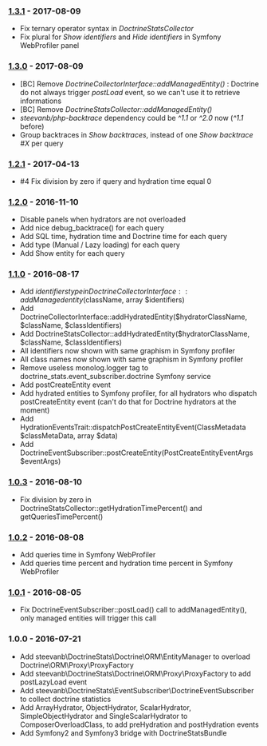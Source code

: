 ### [1.3.1](../../compare/1.3.0...1.3.1) - 2017-08-09

- Fix ternary operator syntax in _DoctrineStatsCollector_
- Fix plural for _Show identifiers_ and _Hide identifiers_ in Symfony WebProfiler panel

### [1.3.0](../../compare/1.2.1...1.3.0) - 2017-08-09

- [BC] Remove _DoctrineCollectorInterface::addManagedEntity()_ : Doctrine do not always trigger _postLoad_ event, so we can't use it to retrieve informations
- [BC] Remove _DoctrineStatsCollector::addManagedEntity()_
- _steevanb/php-backtrace_ dependency could be _^1.1_ or _^2.0_ now (_^1.1_ before)
- Group backtraces in _Show backtraces_, instead of one _Show backtrace #X_ per query

### [1.2.1](../../compare/1.2.0...1.2.1) - 2017-04-13

- #4 Fix division by zero if query and hydration time equal 0

### [1.2.0](../../compare/1.1.0...1.2.0) - 2016-11-10

- Disable panels when hydrators are not overloaded
- Add nice debug_backtrace() for each query
- Add SQL time, hydration time and Doctrine time for each query
- Add type (Manual / Lazy loading) for each query
- Add Show entity for each query

### [1.1.0](../../compare/1.0.3...1.1.0) - 2016-08-17

- Add $identifiers type in DoctrineCollectorInterface::addManagedentity($className, array $identifiers)
- Add DoctrineCollectorInterface::addHydratedEntity($hydratorClassName, $className, $classIdentifiers)
- Add DoctrineStatsCollector::addHydratedEntity($hydratorClassName, $className, $classIdentifiers)
- All identifiers now shown with same graphism in Symfony profiler
- All class names now shown with same graphism in Symfony profiler
- Remove useless monolog.logger tag to doctrine_stats.event_subscriber.doctrine Symfony service
- Add postCreateEntity event
- Add hydrated entities to Symfony profiler, for all hydrators who dispatch postCreateEntity event
(can't do that for Doctrine hydrators at the moment)
- Add HydrationEventsTrait::dispatchPostCreateEntityEvent(ClassMetadata $classMetaData, array $data)
- Add DoctrineEventSubscriber::postCreateEntity(PostCreateEntityEventArgs $eventArgs)

### [1.0.3](../../compare/1.0.2...1.0.3) - 2016-08-10

- Fix division by zero in DoctrineStatsCollector::getHydrationTimePercent() and getQueriesTimePercent()

### [1.0.2](../../compare/1.0.1...1.0.2) - 2016-08-08

- Add queries time in Symfony WebProfiler
- Add queries time percent and hydration time percent in Symfony WebProfiler

### [1.0.1](../../compare/1.0.0...1.0.1) - 2016-08-05

- Fix DoctrineEventSubscriber::postLoad() call to addManagedEntity(), only managed entities will trigger this call

### 1.0.0 - 2016-07-21

- Add steevanb\DoctrineStats\Doctrine\ORM\EntityManager to overload Doctrine\ORM\Proxy\ProxyFactory
- Add steevanb\DoctrineStats\Doctrine\ORM\Proxy\ProxyFactory to add postLazyLoad event
- Add steevanb\DoctrineStats\EventSubscriber\DoctrineEventSubscriber to collect doctrine statistics
- Add ArrayHydrator, ObjectHydrator, ScalarHydrator, SimpleObjectHydrator and SingleScalarHydrator
to ComposerOverloadClass, to add preHydration and postHydration events
- Add Symfony2 and Symfony3 bridge with DoctrineStatsBundle

